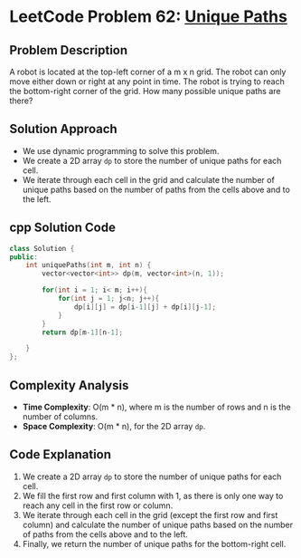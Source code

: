 # LeetCode Problem 62: [Unique Paths](https://leetcode.com/problems/unique-paths/)

## Problem Description
A robot is located at the top-left corner of a m x n grid. The robot can only move either down or right at any point in time. The robot is trying to reach the bottom-right corner of the grid. How many possible unique paths are there?

## Solution Approach
- We use dynamic programming to solve this problem.
- We create a 2D array `dp` to store the number of unique paths for each cell.
- We iterate through each cell in the grid and calculate the number of unique paths based on the number of paths from the cells above and to the left.

## cpp Solution Code

```cpp
class Solution {
public:
    int uniquePaths(int m, int n) {
        vector<vector<int>> dp(m, vector<int>(n, 1));

        for(int i = 1; i< m; i++){
            for(int j = 1; j<n; j++){
                dp[i][j] = dp[i-1][j] + dp[i][j-1];
            }
        }
        return dp[m-1][n-1];

    }
};
```

## Complexity Analysis
- **Time Complexity**: O(m * n), where m is the number of rows and n is the number of columns.
- **Space Complexity**: O(m * n), for the 2D array `dp`.

## Code Explanation
1. We create a 2D array `dp` to store the number of unique paths for each cell.
2. We fill the first row and first column with 1, as there is only one way to reach any cell in the first row or column.
3. We iterate through each cell in the grid (except the first row and first column) and calculate the number of unique paths based on the number of paths from the cells above and to the left.
4. Finally, we return the number of unique paths for the bottom-right cell.
